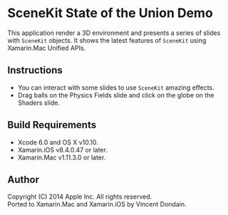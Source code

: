SceneKit State of the Union Demo
================================

This application render a 3D environment and presents a series of slides with `SceneKit` objects. It shows the latest features of `SceneKit` using Xamarin.Mac Unified APIs.

Instructions
------------

* You can interact with some slides to use `SceneKit` amazing effects. 
* Drag balls on the Physics Fields slide and click on the globe on the Shaders slide.

Build Requirements
------------------

* Xcode 6.0 and OS X v10.10.
* Xamarin.iOS v8.4.0.47 or later.
* Xamarin.Mac v1.11.3.0 or later.

Author
------

Copyright (C) 2014 Apple Inc. All rights reserved.  
Ported to Xamarin.Mac and Xamarin.iOS by Vincent Dondain.
